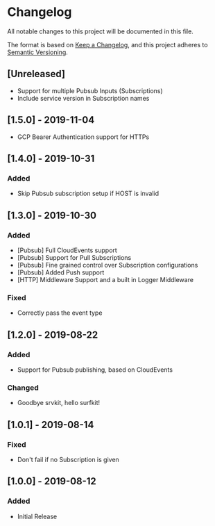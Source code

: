# Changelog
All notable changes to this project will be documented in this file.

The format is based on [Keep a Changelog](https://keepachangelog.com/en/1.0.0/),
and this project adheres to [Semantic Versioning](https://semver.org/spec/v2.0.0.html).

## [Unreleased]
- Support for multiple Pubsub Inputs (Subscriptions)
- Include service version in Subscription names

## [1.5.0] - 2019-11-04
- GCP Bearer Authentication support for HTTPs

## [1.4.0] - 2019-10-31
### Added
- Skip Pubsub subscription setup if HOST is invalid

## [1.3.0] - 2019-10-30
### Added
- [Pubsub] Full CloudEvents support
- [Pubsub] Support for Pull Subscriptions
- [Pubsub] Fine grained control over Subscription configurations
- [Pubsub] Added Push support
- [HTTP] Middleware Support and a built in Logger Middleware

### Fixed
- Correctly pass the event type

## [1.2.0] - 2019-08-22
### Added
- Support for Pubsub publishing, based on CloudEvents

### Changed
- Goodbye srvkit, hello surfkit!

## [1.0.1] - 2019-08-14
### Fixed
- Don't fail if no Subscription is given

## [1.0.0] - 2019-08-12
### Added
- Initial Release